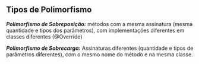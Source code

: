 Tipos de Polimorfismo
---

**_Polimorfismo de Sobreposição:_** métodos com a mesma assinatura (mesma quantidade e tipos dos parâmetros),
com implementações diferentes em classes diferentes (@Override)

**_Polimorfismo de Sobrecarga:_** Assinaturas diferentes (quantidade e tipos de parâmetros diferentes), 
com o mesmo nome do método e na mesma classe.

